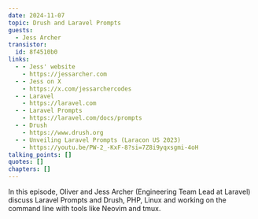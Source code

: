 ```yaml
---
date: 2024-11-07
topic: Drush and Laravel Prompts
guests:
  - Jess Archer
transistor:
  id: 8f4510b0
links:
  - - Jess' website
    - https://jessarcher.com
  - - Jess on X
    - https://x.com/jessarchercodes
  - - Laravel
    - https://laravel.com
  - - Laravel Prompts
    - https://laravel.com/docs/prompts
  - - Drush
    - https://www.drush.org
  - - Unveiling Laravel Prompts (Laracon US 2023)
    - https://youtu.be/PW-2_-KxF-8?si=7Z8i9yqxsgmi-4oH
talking_points: []
quotes: []
chapters: []
---
```


In this episode, Oliver and Jess Archer (Engineering Team Lead at Laravel) discuss Laravel Prompts and Drush, PHP, Linux and working on the command line with tools like Neovim and tmux.

